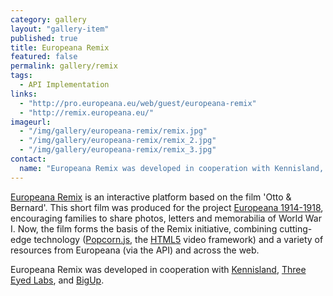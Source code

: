 ```yaml
---
category: gallery
layout: "gallery-item"
published: true
title: Europeana Remix
featured: false
permalink: gallery/remix
tags: 
  - API Implementation
links: 
  - "http://pro.europeana.eu/web/guest/europeana-remix"
  - "http://remix.europeana.eu/"
imageurl: 
  - "/img/gallery/europeana-remix/remix.jpg"
  - "/img/gallery/europeana-remix/remix_2.jpg"
  - "/img/gallery/europeana-remix/remix_3.jpg"
contact: 
  name: "Europeana Remix was developed in cooperation with Kennisland, Three Eyed Labs, and BigUp."
---
```


[Europeana Remix](http://remix.europeana.eu/ "Europeana Remix") is an interactive platform based on the film 'Otto & Bernard'. This short film was produced for the project [Europeana 1914-1918](http://www.europeana1914-1918.eu/ "Europeana 1914-1918"), encouraging families to share photos, letters and memorabilia of World War I. Now, the film forms the basis of the Remix initiative, combining cutting-edge technology ([Popcorn.js](http://popcornjs.org/ "Popcorn"), the [HTML5](http://en.wikipedia.org/wiki/HTML5 "Link to HTML5-article on Wikipedia") video framework) and a variety of resources from Europeana (via the API) and across the web.

Europeana Remix was developed in cooperation with [Kennisland](http://www.knowledgeland.org/ "Link to the Kennisland website"), [Three Eyed Labs](http://www.chirls.com/ "Link to the Three Eyed Labs website"), and [BigUp](http://werk.bigup.nl/ "Link to the BigUp website").